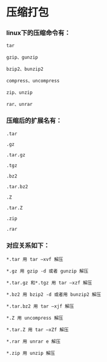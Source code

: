 # 压缩打包

### linux下的压缩命令有：

    tar
    
    gzip、gunzip
    
    bzip2、bunzip2
    
    compress、uncompress
    
    zip、unzip
    
    rar、unrar
    
### 压缩后的扩展名有：

    .tar
    
    .gz
    
    .tar.gz
    
    .tgz
    
    .bz2
    
    .tar.bz2
    
    .Z
    
    .tar.Z
    
    .zip
    
    .rar
    
### 对应关系如下：

    *.tar 用 tar –xvf 解压
    
    *.gz 用 gzip -d 或者 gunzip 解压
    
    *.tar.gz 和*.tgz 用 tar –xzf 解压
    
    *.bz2 用 bzip2 -d 或者用 bunzip2 解压
    
    *.tar.bz2 用 tar –xjf 解压
    
    *.Z 用 uncompress 解压
    
    *.tar.Z 用 tar –xZf 解压
    
    *.rar 用 unrar e 解压
    
    *.zip 用 unzip 解压
